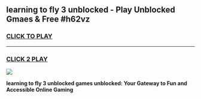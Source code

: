 
## learning to fly 3 unblocked - Play Unblocked Gmaes & Free #h62vz
<h3>
<a href="https://news.freeplayer.one?title=learning_to_fly_3_unblocked&ref=03M">CLICK TO PLAY</a></h3>
<hr>

<h3>
<a href="https://news.freeplayer.one?title=learning_to_fly_3_unblocked&ref=03M">CLICK 2 PLAY</a>
  
</h3>

<a href="https://news.freeplayer.one?title=learning_to_fly_3_unblocked&ref=03M"><img src="https://clearcache.store/games.png"></a>


**learning to fly 3 unblocked games unblocked: Your Gateway to Fun and Accessible Online Gaming**

